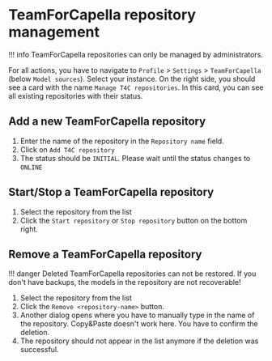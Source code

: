 <!--
 ~ SPDX-FileCopyrightText: Copyright DB Netz AG and the capella-collab-manager contributors
 ~ SPDX-License-Identifier: Apache-2.0
 -->

# TeamForCapella repository management

<!-- prettier-ignore -->
!!! info
    TeamForCapella repositories can only be managed by administrators.

For all actions, you have to navigate to `Profile` > `Settings` >
`TeamForCapella` (below `Model sources`). Select your instance. On the right
side, you should see a card with the name `Manage T4C repositories`. In this
card, you can see all existing repositories with their status.

## Add a new TeamForCapella repository

1. Enter the name of the repository in the `Repository name` field.
1. Click on `Add T4C repository`
1. The status should be `INITIAL`. Please wait until the status changes to
   `ONLINE`

## Start/Stop a TeamForCapella repository

1. Select the repository from the list
1. Click the `Start repository` or `Stop repository` button on the bottom
   right.

## Remove a TeamForCapella repository

<!-- prettier-ignore -->
!!! danger
    Deleted TeamForCapella repositories can not be restored.
    If you don't have backups, the models in the repository are not recoverable!

1. Select the repository from the list
1. Click the `Remove <repository-name>` button.
1. Another dialog opens where you have to manually type in the name of the
   repository. Copy&Paste doesn't work here. You have to confirm the deletion.
1. The repository should not appear in the list anymore if the deletion was
   successful.
